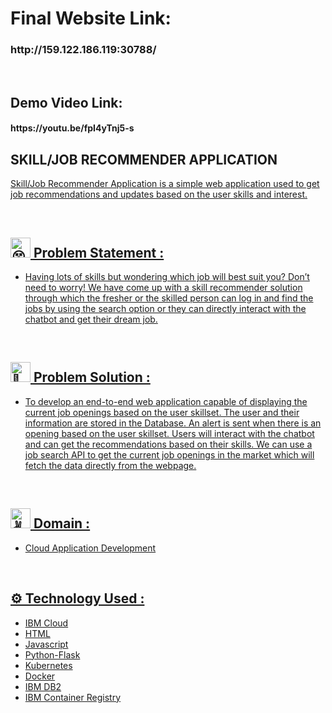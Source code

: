 <h1>Final Website Link:</h1> <h3>http://159.122.186.119:30788/</h3>
</br>
<h2>Demo Video Link:</h2> <h4>https://youtu.be/fpI4yTnj5-s</h4>

<h2>SKILL/JOB RECOMMENDER APPLICATION<a href="https://github.com/IBM-EPBL/IBM-Project-45353-1660729600/" target="_blank"></h2>

<p>Skill/Job Recommender Application is a simple web application used to get job recommendations and updates based on the user skills and interest.</p>
<br>

<div>
 <h2><picture>
  <source srcset="https://fonts.gstatic.com/s/e/notoemoji/latest/1f635_200d_1f4ab/512.webp" type="image/webp">
  <img src="https://fonts.gstatic.com/s/e/notoemoji/latest/1f635_200d_1f4ab/512.gif" alt="😵" width="32" height="32">
</picture> Problem Statement :</h2></div>
<ul>
<li> Having lots of skills but wondering which job will best suit you? Don’t need to worry! We have come up with a skill recommender solution through which the fresher or the skilled person can log in and find the jobs by using the search option or they can directly interact with the chatbot and get their dream job.
</li>
  </ul>
<br>

<div>
 <h2><picture>
  <source srcset="https://fonts.gstatic.com/s/e/notoemoji/latest/1f31f/512.webp" type="image/webp">
  <img src="https://fonts.gstatic.com/s/e/notoemoji/latest/1f31f/512.gif" alt="🌟" width="32" height="32">
</picture> Problem Solution :</h2></div>
<ul>
<li>To develop an end-to-end web application capable of displaying the current job openings based on the user skillset.  The user and their information are stored in the Database.  An alert is sent when there is an opening based on the user skillset. Users will interact with the chatbot and can get the recommendations based on their skills. We can use a job search API to get the current job openings in the market which will fetch the data directly from the webpage. </li>
  </ul>
<br>


<div>
 <h2><picture>
  <source srcset="https://fonts.gstatic.com/s/e/notoemoji/latest/270c_1f3fc/512.webp" type="image/webp">
  <img src="https://fonts.gstatic.com/s/e/notoemoji/latest/270c_1f3fc/512.gif" alt="✌" width="32" height="32">
</picture> Domain :</h2></div>
<div>
<ul>
 <li>Cloud Application Development</li>
 </ul>
 </div>
 
 <br>


<div>
 <h2>⚙ Technology Used :</h2>
 <ul>
 <li>IBM Cloud</li>
 <li>HTML</li>
 <li>Javascript</li>
 <li>Python-Flask</li>
 <li>Kubernetes</li>
 <li>Docker</li>
 <li>IBM DB2</li>
 <li>IBM Container Registry</li>
 </ul>
 </div>
 <br>
